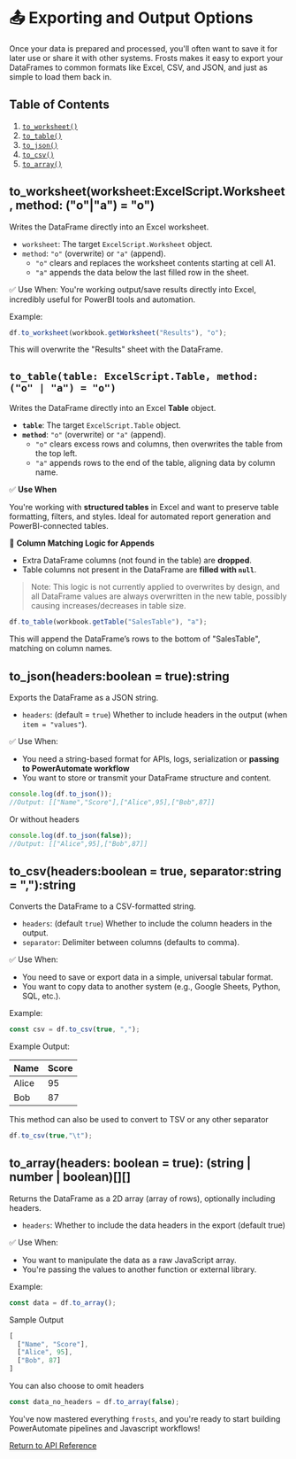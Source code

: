 # 📤 Exporting and Output Options

Once your data is prepared and processed, you'll often want to save it for later use or share it with other systems. Frosts makes it easy to export your DataFrames to common formats like Excel, CSV, and JSON, and just as simple to load them back in.

## Table of Contents

1. [`to_worksheet()`](#to_worksheetworksheetexcelscriptworksheet-method-oa--o)
2. [`to_table()`](#to_tabletable-excelscripttable-method-o--a--o)
3. [`to_json()`](#to_jsonheadersboolean--truestring)
4. [`to_csv()`](#to_csvheadersboolean--true-separatorstring--string)
5. [`to_array()`](#to_arrayheaders-boolean--true-string--number--boolean)

## to_worksheet(worksheet:ExcelScript.Worksheet, method: ("o"|"a") = "o")

Writes the DataFrame directly into an Excel worksheet.

- `worksheet`: The target `ExcelScript.Worksheet` object.
- `method`: `"o"` (overwrite) or `"a"` (append).
  - `"o"` clears and replaces the worksheet contents starting at cell A1.
  - `"a"` appends the data below the last filled row in the sheet.

✅ Use When:
You're working output/save results directly into Excel, incredibly useful for PowerBI tools and automation.

Example:

```ts
df.to_worksheet(workbook.getWorksheet("Results"), "o");
```

This will overwrite the "Results" sheet with the DataFrame.

## `to_table(table: ExcelScript.Table, method: ("o" | "a") = "o")`

Writes the DataFrame directly into an Excel **Table** object.

- **`table`**: The target `ExcelScript.Table` object.
- **`method`**: `"o"` (overwrite) or `"a"` (append).
  - `"o"` clears excess rows and columns, then overwrites the table from the top left.
  - `"a"` appends rows to the end of the table, aligning data by column name.

✅ **Use When**  

You're working with **structured tables** in Excel and want to preserve table formatting, filters, and styles. Ideal for automated report generation and PowerBI-connected tables.

🧠 **Column Matching Logic for Appends**

- Extra DataFrame columns (not found in the table) are **dropped**.
- Table columns not present in the DataFrame are **filled with `null`**.

> Note: This logic is not currently applied to overwrites by design, and all DataFrame values are always overwritten in the new table, possibly causing increases/decreases in table size.

```ts
df.to_table(workbook.getTable("SalesTable"), "a");
```

This will append the DataFrame’s rows to the bottom of "SalesTable", matching on column names.

## to_json(headers:boolean = true):string

Exports the DataFrame as a JSON string.

- `headers`: (default = `true`) Whether to include headers in the output (when `item = "values"`).

✅ Use When:

- You need a string-based format for APIs, logs, serialization or **passing to PowerAutomate workflow**
- You want to store or transmit your DataFrame structure and content.

```ts
console.log(df.to_json());
//Output: [["Name","Score"],["Alice",95],["Bob",87]]
```

Or without headers

```ts
console.log(df.to_json(false));
//Output: [["Alice",95],["Bob",87]]
```

## to_csv(headers:boolean = true, separator:string = ","):string

Converts the DataFrame to a CSV-formatted string.

- `headers`: (default `true`) Whether to include the column headers in the output.
- `separator`: Delimiter between columns (defaults to comma).

✅ Use When:

- You need to save or export data in a simple, universal tabular format.
- You want to copy data to another system (e.g., Google Sheets, Python, SQL, etc.).

Example:

```ts
const csv = df.to_csv(true, ",");
```

Example Output:

| Name  | Score |
|-------|-------|
| Alice |  95   |
| Bob   |  87   |

This method can also be used to convert to TSV or any other separator

```ts
df.to_csv(true,"\t");
```

## to_array(headers: boolean = true): (string | number | boolean)[][]

Returns the DataFrame as a 2D array (array of rows), optionally including headers.

- `headers`: Whether to include the data headers in the export (default true)

✅ Use When:

- You want to manipulate the data as a raw JavaScript array.
- You're passing the values to another function or external library.

Example:

```ts
const data = df.to_array();
```

Sample Output

```ts
[
  ["Name", "Score"],
  ["Alice", 95],
  ["Bob", 87]
]
```

You can also choose to omit headers

```ts
const data_no_headers = df.to_array(false);
```

You've now mastered everything `frosts`, and you're ready to start building PowerAutomate pipelines and Javascript workflows!

[Return to API Reference](/frosts)

